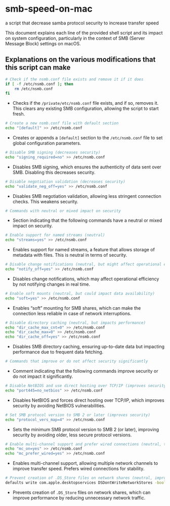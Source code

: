 # smb-speed-on-mac
a script that decrease samba protocol security to increase transfer speed

This document explains each line of the provided shell script and its impact on system configuration, particularly in the context of SMB (Server Message Block) settings on macOS.

## Explanations on the various modifications that this script can make

```bash
# Check if the nsmb.conf file exists and remove it if it does
if [ -f /etc/nsmb.conf ]; then
    rm /etc/nsmb.conf
fi
```
- Checks if the `/private/etc/nsmb.conf` file exists, and if so, removes it. This clears any existing SMB configuration, allowing the script to start fresh.

```bash
# Create a new nsmb.conf file with default section
echo "[default]" >> /etc/nsmb.conf
```
- Creates or appends a `[default]` section to the `/etc/nsmb.conf` file to set global configuration parameters.

```bash
# Disable SMB signing (decreases security)
echo "signing_required=no" >> /etc/nsmb.conf
```
- Disables SMB signing, which ensures the authenticity of data sent over SMB. Disabling this decreases security.

```bash
# Disable negotiation validation (decreases security)
echo "validate_neg_off=yes" >> /etc/nsmb.conf
```
- Disables SMB negotiation validation, allowing less stringent connection checks. This weakens security.

```bash
# Commands with neutral or mixed impact on security
```
- Section indicating that the following commands have a neutral or mixed impact on security.

```bash
# Enable support for named streams (neutral)
echo "streams=yes" >> /etc/nsmb.conf
```
- Enables support for named streams, a feature that allows storage of metadata with files. This is neutral in terms of security.

```bash
# Disable change notifications (neutral, but might affect operational efficiency)
echo "notify_off=yes" >> /etc/nsmb.conf
```
- Disables change notifications, which may affect operational efficiency by not notifying changes in real time.

```bash
# Enable soft mounts (neutral, but could impact data availability)
echo "soft=yes" >> /etc/nsmb.conf
```
- Enables “soft” mounting for SMB shares, which can make the connection less reliable in case of network interruptions.

```bash
# Disable directory caching (neutral, but impacts performance)
echo "dir_cache_max_cnt=0" >> /etc/nsmb.conf
echo "dir_cache_max=0" >> /etc/nsmb.conf
echo "dir_cache_off=yes" >> /etc/nsmb.conf
```
- Disables SMB directory caching, ensuring up-to-date data but impacting performance due to frequent data fetching.

```bash
# Commands that improve or do not affect security significantly
```
- Comment indicating that the following commands improve security or do not impact it significantly.

```bash
# Disable NetBIOS and use direct hosting over TCP/IP (improves security)
echo "port445=no_netbios" >> /etc/nsmb.conf
```
- Disables NetBIOS and forces direct hosting over TCP/IP, which improves security by avoiding NetBIOS vulnerabilities.

```bash
# Set SMB protocol version to SMB 2 or later (improves security)
echo "protocol_vers_map=4" >> /etc/nsmb.conf
```
- Sets the minimum SMB protocol version to SMB 2 (or later), improving security by avoiding older, less secure protocol versions.

```bash
# Enable multi-channel support and prefer wired connections (neutral, typically safe)
echo "mc_on=yes" >> /etc/nsmb.conf
echo "mc_prefer_wired=yes" >> /etc/nsmb.conf
```
- Enables multi-channel support, allowing multiple network channels to improve transfer speed. Prefers wired connections for stability.

```bash
# Prevent creation of .DS_Store files on network shares (neutral, improves performance)
defaults write com.apple.desktopservices DSDontWriteNetworkStores -bool TRUE
```
- Prevents creation of `.DS_Store` files on network shares, which can improve performance by reducing unnecessary network traffic.
